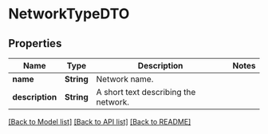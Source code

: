 # NetworkTypeDTO

## Properties
Name | Type | Description | Notes
------------ | ------------- | ------------- | -------------
**name** | **String** | Network name. | 
**description** | **String** | A short text describing the network. | 

[[Back to Model list]](../README.md#documentation-for-models) [[Back to API list]](../README.md#documentation-for-api-endpoints) [[Back to README]](../README.md)


